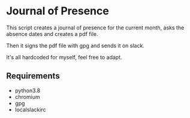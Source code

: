 Journal of Presence
===================

This script creates a journal of presence for the current month, asks
the absence dates and creates a pdf file.

Then it signs the pdf file with gpg and sends it on slack.

It's all hardcoded for myself, feel free to adapt.

Requirements
------------

* python3.8
* chromium
* gpg
* localslackirc
